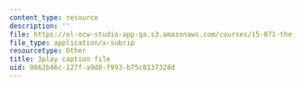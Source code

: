 ```yaml
---
content_type: resource
description: ''
file: https://ol-ocw-studio-app-qa.s3.amazonaws.com/courses/15-071-the-analytics-edge-spring-2017/9662b46c127fa9d8f993b75c0137328d_EGDQfE7MREw.srt
file_type: application/x-subrip
resourcetype: Other
title: 3play caption file
uid: 9662b46c-127f-a9d8-f993-b75c0137328d
---
```

